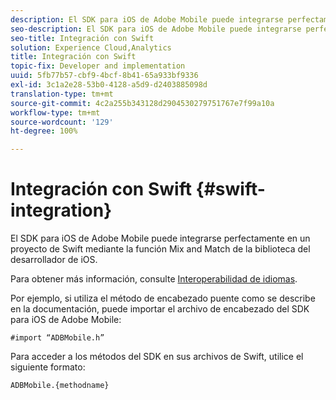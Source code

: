```yaml
---
description: El SDK para iOS de Adobe Mobile puede integrarse perfectamente en un proyecto de Swift mediante la función Mix and Match de la biblioteca del desarrollador de iOS.
seo-description: El SDK para iOS de Adobe Mobile puede integrarse perfectamente en un proyecto de Swift mediante la función Mix and Match de la biblioteca del desarrollador de iOS.
seo-title: Integración con Swift
solution: Experience Cloud,Analytics
title: Integración con Swift
topic-fix: Developer and implementation
uuid: 5fb77b57-cbf9-4bcf-8b41-65a933bf9336
exl-id: 3c1a2e28-53b0-4128-a5d9-d2403885098d
translation-type: tm+mt
source-git-commit: 4c2a255b343128d2904530279751767e7f99a10a
workflow-type: tm+mt
source-wordcount: '129'
ht-degree: 100%

---
```


# Integración con Swift {#swift-integration}

El SDK para iOS de Adobe Mobile puede integrarse perfectamente en un proyecto de Swift mediante la función Mix and Match de la biblioteca del desarrollador de iOS.

Para obtener más información, consulte [Interoperabilidad de idiomas](https://developer.apple.com/documentation/swift#2984801.html).

Por ejemplo, si utiliza el método de encabezado puente como se describe en la documentación, puede importar el archivo de encabezado del SDK para iOS de Adobe Mobile:

```
#import “ADBMobile.h”
```

Para acceder a los métodos del SDK en sus archivos de Swift, utilice el siguiente formato:

```
ADBMobile.{methodname}
```
